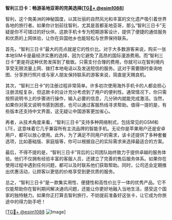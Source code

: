 **智利三日卡：畅游圣地亚哥的完美选择[[TG💪+ @esim1088](https://t.me/s/esim1088)]**

智利，这个南美洲的神秘国度，以其壮丽的自然风光和丰富的文化遗产吸引着世界各地的旅行者。如果你计划前往智利，尤其是首都圣地亚哥，那么“智利三日卡”无疑是你不可错过的好伙伴。这款手机卡专为短期游客设计，提供了便捷的通信服务和优质的上网体验，让你在异国他乡也能轻松与世界保持联系。

首先，“智利三日卡”最大的亮点就是它的性价比。对于大多数游客来说，购买一张本地SIM卡是最经济实惠的选择，因为它避免了高昂的国际漫游费用。而“智利三日卡”更是将这种优势发挥到了极致。只需支付合理的费用，你就可以在智利境内享受无限流量上网、拨打本地电话以及发送短信的服务。这对于需要随时查询地图、分享旅行照片或与家人朋友保持联系的游客来说，简直是天赐良机。

其次，“智利三日卡”的注册过程非常简单。许多初次使用海外手机卡的人都会担心注册流程复杂，但这款卡的设计充分考虑到了用户的便利性。通常情况下，你只需按照说明书上的步骤进行操作，输入必要的信息，几分钟内就能完成激活。当然，如果你对英文说明书感到困惑，也可以通过客服热线寻求帮助。值得一提的是，有些版本还支持中文界面，这无疑让中国游客更加省心。

再者，从技术角度来看，“智利三日卡”支持多种网络制式，包括常见的GSM和LTE，这意味着它几乎兼容所有主流品牌的智能手机。无论你是苹果用户还是安卓用户，都可以放心使用。此外，为了满足不同用户的需求，该卡还提供了多种套餐选项，比如基础版、家庭版等，你可以根据自己的实际需求来选择最适合的方案。

最后，不得不提的是，“智利三日卡”背后的公司团队始终致力于提供卓越的服务体验。他们不仅拥有经验丰富的客服人员，还建立了完善的售后服务体系。如果你在使用过程中遇到任何问题，都可以及时联系他们获取帮助。同时，公司还会定期推出优惠活动，让顾客以更低的价格享受到更优质的服务。

总之，“智利三日卡”是一款集实用性、便捷性和高性价比于一体的优秀产品。它不仅能帮助你在智利期间解决通讯问题，还能让你更好地融入当地生活，感受这个国家的独特魅力。如果你正打算去智利旅行，不妨提前准备好这张卡，让它成为你旅途中的得力助手吧！

[[TG💪+ @esim1088](https://t.me/s/esim1088) ![Image](https://i.postimg.cc/4NQfJmqS/Snipaste-2025-05-13-00-14-12.png)]
